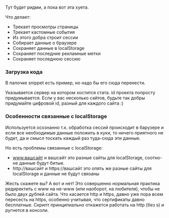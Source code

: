Тут будет ридми, а пока вот эта хуета.

Что делает:

- Трекает просмотры страницы
- Трекает кастомные события
- Из этого добра строит сессии
- Собирает данные о браузере
- Сохраняет данные в localStorage
- Сохраняет последние рекламные метки
- Сохраняет последнюю сессию


### Загрузка кода

В папочке snippet есть пример, но надо бы его сюда перенести.

Указывается сервер на котором хостится стата.
id проекта попросту придумывается. 
Если у вас несколько сайтов, будьте так добры придумайте цифровой id, разный для каждого сайта :)

### Особенности связанные с localStorage

Используется осознанно т.к. обработка сессий происходит в барузере и если все необходимые данные положить в куки, 
то ничего приятного не будет, да и смысл тоскать каждый раз туда-сюда эти данные.

Но есть проблемы связанные с localStorage:

- www.вашсайт и вашсайт это разные сайты для localStorage, соотно-не данные будут битые.
- http://вашсайт и https://вашсайт это опять же разные сайты для localStorage и данные не будут связаны

Жесть скажете вы? А вот и нет! Это совершенно нормальная практика редиректить с www на не-www (или наоборот, на любителя),
чтобы не было двух дублей сайта. Что касается http и https, давно уже пора всем пересесть на https, особенно учитывая,
что сертификаты давно бесплатные. 
Скрипт принципиально откажется работать на http (без s) и ругнется в консоли.


